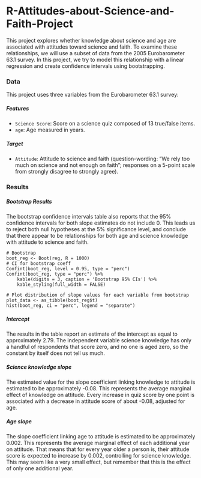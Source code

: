 # R-Attitudes-about-Science-and-Faith-Project
 This project explores whether knowledge about science and age are associated with attitudes toward science and faith. To examine these relationships, we will use a subset of data from the 2005 Eurobarometer 63.1 survey.  In this project, we try to model this relationship with a linear regression and create confidence intervals using bootstrapping.

### Data
This project uses three variables from the Eurobarometer 63.1 survey:
##### Features
+ `Science Score`: Score on a science quiz composed of 13 true/false items.
+ `age`: Age measured in years.
##### Target
+ `Attitude`: Attitude to science and faith (question-wording: “We rely too much on science and not enough on faith”; responses on a 5-point scale from strongly disagree to strongly agree).

### Results

##### **Bootstrap Results**
The bootstrap confidence intervals table also reports that the 95% confidence intervals for both slope estimates do not include 0. This leads us to reject both null hypotheses at the 5% significance level, and conclude that there appear to be relationships for both age and science knowledge with attitude to science and faith.

```
# Bootstrap
boot_reg <- Boot(reg, R = 1000)
# CI for bootstrap coeff
Confint(boot_reg, level = 0.95, type = "perc")
Confint(boot_reg, type = "perc") %>%
    kable(digits = 3, caption = 'Bootstrap 95% CIs') %>%
    kable_styling(full_width = FALSE)

# Plot distribution of slope values for each variable from bootstrap
plot_data <- as_tibble(boot_reg$t)
hist(boot_reg, ci = "perc", legend = "separate")
```

##### **Intercept**
The results in the table report an estimate of the intercept as equal to approximately 2.79.  The independent variable science knowledge has only a handful of respondents that score zero, and no one is aged zero, so the constant by itself does not tell us much.

##### **Science knowledge slope**
The estimated value for the slope coefficient linking knowledge to attitude is estimated to be approximately -0.08. This represents the average marginal effect of knowledge on attitude. Every increase in quiz score by one point is associated with a decrease in attitude score of about -0.08, adjusted for age.

##### **Age slope**
The slope coefficient linking age to attitude is estimated to be approximately 0.002. This represents the average marginal effect of each additional year on attitude. That means that for every year older a person is, their attitude score is expected to increase by 0.002, controlling for science knowledge. This may seem like a very small effect, but remember that this is the effect of only one additional year.


